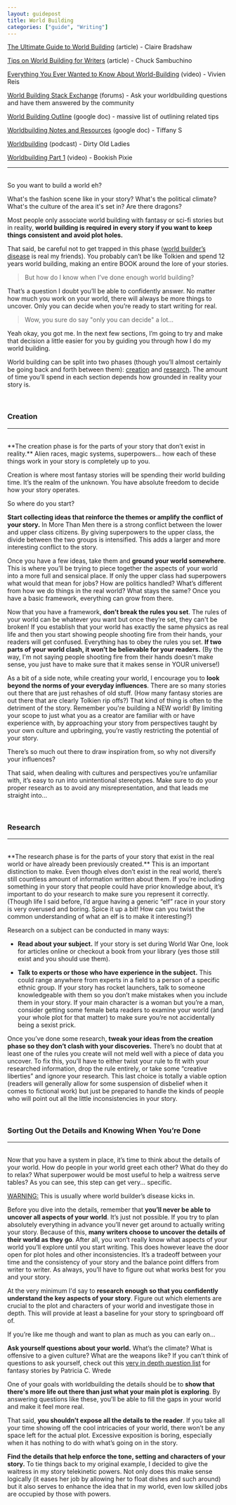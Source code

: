 ```yaml
---
layout: guidepost
title: World Building
categories: ["guide", "Writing"]
---
```


[The Ultimate Guide to World Building](https://writersedit.com/the-ultimate-guide-to-world-building-how-to-write-fantasy-sci-fi-and-real-life-worlds/) (article) - Claire Bradshaw

[Tips on World Building for Writers](http://www.writersdigest.com/editor-blogs/guide-to-literary-agents/tips-on-world-building-for-writers-how-to-make-your-imaginary-world-real) (article) - Chuck Sambuchino

[Everything You Ever Wanted to Know About World-Building](https://www.youtube.com/watch?v=t6cjnSPusCc) (video) - Vivien Reis

[World Building Stack Exchange](https://worldbuilding.stackexchange.com/) (forums) - Ask your worldbuilding questions and have them answered by the community

[World Building Outline](https://docs.google.com/document/d/1DZHe9EFXWqw_1PGxrOyqBrM5up9Yj4a38FsQ3PxXPGc/edit) (google doc) - massive list of outlining related tips

[Worldbuilding Notes and Resources](https://docs.google.com/document/d/1XXN7DiNmMV7fOZbf2xGeqLvRtRQixOvznSDjOlcY5HQ/edit) (google doc) - Tiffany S

[Worldbuilding](http://dirtyoldladies.libsyn.com/episode-39-worldbuilding) (podcast) - Dirty Old Ladies

[Worldbuilding Part 1](https://www.youtube.com/watch?v=HLs0ieB6fuE) (video) - Bookish Pixie

<hr><br>
So you want to build a world eh?

What's the fashion scene like in your story? What's the political climate? What's the culture of the area it's set in?  Are there dragons?

Most people only associate world building with fantasy or sci-fi stories but in reality, **world building is required in every story if you want to keep things consistent and avoid plot holes.**

That said, be careful not to get trapped in this phase ([world builder’s disease](http://thewritersaurus.com/2015/03/06/the-dreaded-world-builders-disease/) is real my friends). You probably can’t be like Tolkien and spend 12 years world building, making an entire BOOK around the lore of your stories.

> But how do I know when I’ve done enough world building?

That’s a question I doubt you’ll be able to confidently answer. No matter how much you work on your world, there will always be more things to uncover. Only you can decide when you’re ready to start writing for real.

> Wow, you sure do say "only you can decide" a lot...

Yeah okay, you got me. In the next few sections, I’m going to try and make that decision a little easier for you by guiding you through how I do my world building.

World building can be split into two phases (though you’ll almost certainly be going back and forth between them): [creation](#creation) and [research](#research). The amount of time you’ll spend in each section depends how grounded in reality your story is.

<br>

### <a name="creation"></a>Creation

<hr><br>
**The creation phase is for the parts of your story that don’t exist in reality.** Alien races, magic systems, superpowers... how each of these things work in your story is completely up to you. 

Creation is where most fantasy stories will be spending their world building time. It’s the realm of the unknown. You have absolute freedom to decide how your story operates.

So where do you start?

**Start collecting ideas that reinforce the themes or amplify the conflict of your story.** In More Than Men there is a strong conflict between the lower and upper class citizens. By giving superpowers to the upper class, the divide between the two groups is intensified. This adds a larger and more interesting conflict to the story.

Once you have a few ideas, take them and **ground your world somewhere**. This is where you’ll be trying to piece together the aspects of your world into a more full and sensical place. If only the upper class had superpowers what would that mean for jobs? How are politics handled? What’s different from how we do things in the real world? What stays the same? Once you have a basic framework, everything can grow from there.

Now that you have a framework, **don’t break the rules you set**. The rules of your world can be whatever you want but once they’re set, they can't be broken! If you establish that your world has exactly the same physics as real life and then you start showing people shooting fire from their hands, your readers will get confused. Everything has to obey the rules you set. **If two parts of your world clash, it won’t be believable for your readers.** (By the way, I'm not saying people shooting fire from their hands doesn't make sense, you just have to make sure that it makes sense in YOUR universe!)

As a bit of a side note, while creating your world, I encourage you to **look beyond the norms of your everyday influences**. There are so many stories out there that are just rehashes of old stuff. (How many fantasy stories are out there that are clearly Tolkien rip offs?) That kind of thing is often to the detriment of the story. Remember you're building a NEW world! By limiting your scope to just what you as a creator are familiar with or have experience with, by approaching your story from perspectives taught by your own culture and upbringing, you’re vastly restricting the potential of your story.

There’s so much out there to draw inspiration from, so why not diversify your influences?

That said, when dealing with cultures and perspectives you’re unfamiliar with, it’s easy to run into unintentional stereotypes. Make sure to do your proper research as to avoid any misrepresentation, and that leads me straight into...

<br>

### <a name="research"></a>Research

<hr><br>
**The research phase is for the parts of your story that exist in the real world or have already been previously created.** This is an important distinction to make. Even though elves don’t exist in the real world, there’s still countless amount of information written about them. If you’re including something in your story that people could have prior knowledge about, it’s important to do your research to make sure you represent it correctly. (Though life I said before, I’d argue having a generic “elf” race in your story is very overused and boring. Spice it up a bit! How can you twist the common understanding of what an elf is to make it interesting?)

Research on a subject can be conducted in many ways:

- **Read about your subject.** If your story is set during World War One, look for articles online or checkout a book from your library (yes those still exist and you should use them).

- **Talk to experts or those who have experience in the subject.** This could range anywhere from experts in a field to a person of a specific ethnic group. If your story has rocket launchers, talk to someone knowledgeable with them so you don’t make mistakes when you include them in your story. If your main character is a woman but you’re a man, consider getting some female beta readers to examine your world (and your whole plot for that matter) to make sure you’re not accidentally being a sexist prick.

Once you’ve done some research, **tweak your ideas from the creation phase so they don’t clash with your discoveries.** There’s no doubt that at least one of the rules you create will not meld well with a piece of data you uncover. To fix this, you’ll have to either twist your rule to fit with your researched information, drop the rule entirely, or take some “creative liberties” and ignore your research. This last choice is totally a viable option (readers will generally allow for some suspension of disbelief when it comes to fictional work) but just be prepared to handle the kinds of people who will point out all the little inconsistencies in your story.

<br>

### Sorting Out the Details and Knowing When You’re Done

<hr><br>
Now that you have a system in place, it’s time to think about the details of your world. How do people in your world greet each other? What do they do to relax? What superpower would be most useful to help a waitress serve tables? As you can see, this step can get very... specific.

<u>WARNING:</u> This is usually where world builder’s disease kicks in. 

Before you dive into the details, remember that **you’ll never be able to uncover all aspects of your world**. It’s just not possible. If you try to plan absolutely everything in advance you’ll never get around to actually writing your story. Because of this, **many writers choose to uncover the details of their world as they go**. After all, you won’t really know what aspects of your world you’ll explore until you start writing. This does however leave the door open for plot holes and other inconsistencies. It’s a tradeoff between your time and the consistency of your story and the balance point differs from writer to writer. As always, you’ll have to figure out what works best for you and your story.

At the very minimum I'd say to **research enough so that you confidently understand the key aspects of your story**. Figure out which elements are crucial to the plot and characters of your world and investigate those in depth. This will provide at least a baseline for your story to springboard off of.

If you’re like me though and want to plan as much as you can early on...

**Ask yourself questions about your world.** What’s the climate? What is offensive to a given culture? What are the weapons like? If you can’t think of questions to ask yourself, check out this [very in depth question list](http://www.sfwa.org/2009/08/fantasy-worldbuilding-questions/) for fantasy stories by Patricia C. Wrede

One of your goals with worldbuilding the details should be to **show that there's more life out there than just what your main plot is exploring**. By answering questions like these, you’ll be able to fill the gaps in your world and make it feel more real.

That said, **you shouldn’t expose all the details to the reader**. If you take all your time showing off the cool intricacies of your world, there won’t be any space left for the actual plot. Excessive exposition is boring, especially when it has nothing to do with what’s going on in the story.

**Find the details that help enforce the tone, setting and characters of your story.** To tie things back to my original example, I decided to give the waitress in my story telekinetic powers. Not only does this make sense logically (it eases her job by allowing her to float dishes and such around) but it also serves to enhance the idea that in my world, even low skilled jobs are occupied by those with powers.